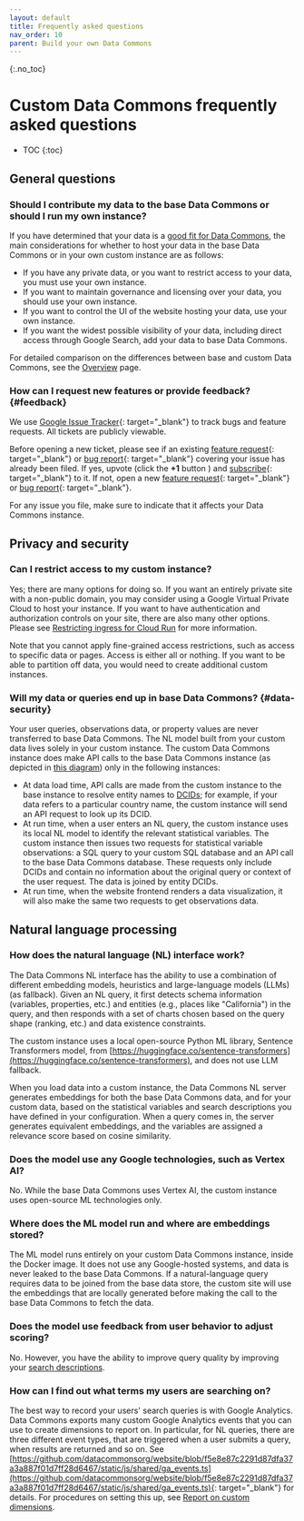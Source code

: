 ```yaml
---
layout: default
title: Frequently asked questions
nav_order: 10
parent: Build your own Data Commons
---
```


{:.no_toc}
# Custom Data Commons frequently asked questions

* TOC
{:toc}

## General questions

### Should I contribute my data to the base Data Commons or should I run my own instance?

If you have determined that your data is a [good fit for Data Commons](https://datacommons.org/faq.html#fit), the main considerations for whether to host your data in the base Data Commons or in your own custom instance are as follows:
- If you have any private data, or you want to restrict access to your data, you must use your own instance.
- If you want to maintain governance and licensing over your data, you should use your own instance.
- If you want to control the UI of the website hosting your data, use your own instance.
- If you want the widest possible visibility of your data, including direct access through Google Search, add your data to base Data Commons.

For detailed comparison on the differences between base and custom Data Commons, see the [Overview](/custom_dc/index.html#comparison) page.

### How can I request new features or provide feedback? {#feedback}

We use [Google Issue Tracker](https://issuetracker.google.com){: target="_blank"} to track bugs and feature requests. All tickets are publicly viewable.

Before opening a new ticket, please see if an existing [feature request](https://issuetracker.google.com/issues?q=componentid:1659535%2B%20type:feature_request){: target="_blank"} or [bug report](https://issuetracker.google.com/issues?q=componentid:1659535%20type:bug){: target="_blank"} covering your issue has already been filed. If yes, upvote (click the **+1** button ) and [subscribe](https://developers.google.com/issue-tracker/guides/subscribe){: target="_blank"} to it. If not, open a new [feature request](https://issuetracker.google.com/issues/new?component=1659535&template=2053233){: target="_blank"} or [bug report](https://issuetracker.google.com/issues/new?component=1659535&template=2053231){: target="_blank"}.

For any issue you file, make sure to indicate that it affects your Data Commons instance.

## Privacy and security

### Can I restrict access to my custom instance?

Yes; there are many options for doing so. If you want an entirely private site with a non-public domain, you may consider using a Google Virtual Private Cloud to host your instance. If you want to have authentication and authorization controls on your site, there are also many other options. Please see [Restricting ingress for Cloud Run](https://cloud.google.com/run/docs/securing/ingress) for more information. 

Note that you cannot apply fine-grained access restrictions, such as access to specific data or pages. Access is either all or nothing. If you want to be able to partition off data, you would need to create additional custom instances.

### Will my data or queries end up in base Data Commons? {#data-security}

Your user queries, observations data, or property values are never transferred to base Data Commons. The NL model built from your custom data lives solely in your custom instance. The custom Data Commons instance does make API calls to the base Data Commons instance (as depicted in [this diagram](/custom_dc/index.html#system-overview)) only in the following instances:
- At data load time, API calls are made from the custom instance to the base instance to resolve entity names to [DCIDs](/glossary.html#dcid); for example, if your data refers to a particular country name, the custom instance will send an API request to look up its DCID. 
- At run time, when a user enters an NL query, the custom instance uses its local NL model to identify the relevant statistical variables. The custom instance then issues two requests for statistical variable observations: a SQL query to your custom SQL database and an API call to the base Data Commons database. These requests only include DCIDs and contain no information about the original query or context of the user request. The data is joined by entity DCIDs.
- At run time, when the website frontend renders a data visualization, it will also make the same two requests to get observations data. 

## Natural language processing

### How does the natural language (NL) interface work?

The Data Commons NL interface has the ability to use a combination of different embedding models, heuristics and large-language models (LLMs) (as fallback). Given an NL query, it first detects schema information (variables, properties, etc.) and entities (e.g., places like "California") in the query, and then responds with a set of charts chosen based on the query shape (ranking, etc.) and data existence constraints.

The custom instance uses a local open-source Python ML library, Sentence Transformers model, from [https://huggingface.co/sentence-transformers](https://huggingface.co/sentence-transformers), and does not use LLM fallback.

When you load data into a custom instance, the Data Commons NL server generates embeddings for both the base Data Commons data, and for your custom data, based on the statistical variables and search descriptions you have defined in your configuration. When a query comes in, the server generates equivalent embeddings, and the variables are assigned a relevance score based on cosine similarity.

### Does the model use any Google technologies, such as Vertex AI?

No. While the base Data Commons uses Vertex AI, the custom instance uses open-source ML technologies only.

### Where does the ML model run and where are embeddings stored?

The ML model runs entirely on your custom Data Commons instance, inside the Docker image. It does not use any Google-hosted systems, and data is never leaked to the base Data Commons. If a natural-language query requires data to be joined from the base data store, the custom site will use the embeddings that are locally generated before making the call to the base Data Commons to fetch the data.

### Does the model use feedback from user behavior to adjust scoring?

No. However, you have the ability to improve query quality by improving your [search descriptions](/custom_dc/custom_data.html#varparams).

### How can I find out what terms my users are searching on?

The best way to record your users' search queries is with Google Analytics. Data Commons exports many custom Google Analytics events that you can use to create dimensions to report on. In particular, for NL queries, there are three different event types, that are triggered when a user submits a query, when results are returned and so on. See [https://github.com/datacommonsorg/website/blob/f5e8e87c2291d87dfa37a3a887f01d7ff28d6467/static/js/shared/ga_events.ts](https://github.com/datacommonsorg/website/blob/f5e8e87c2291d87dfa37a3a887f01d7ff28d6467/static/js/shared/ga_events.ts){: target="_blank"} for details. For procedures on setting this up, see [Report on custom dimensions](/custom_dc/launch_cloud.html#custom-dimensions).

